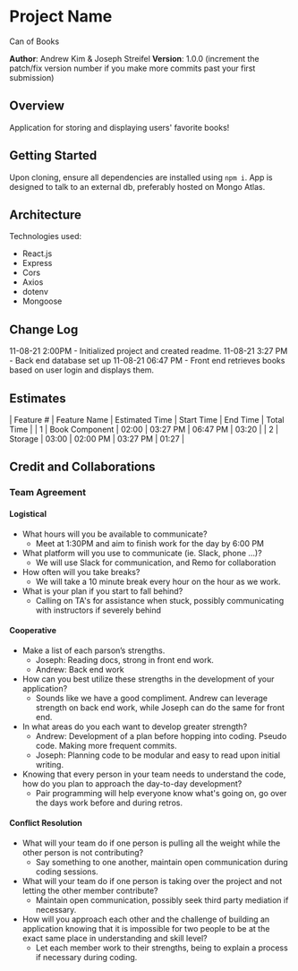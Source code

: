 # Project Name

Can of Books

**Author**: Andrew Kim & Joseph Streifel
**Version**: 1.0.0 (increment the patch/fix version number if you make more commits past your first submission)

## Overview

Application for storing and displaying users' favorite books!

## Getting Started

Upon cloning, ensure all dependencies are installed using `npm i`. App is designed to talk to an external db, preferably hosted on Mongo Atlas.

## Architecture

Technologies used:

* React.js
* Express
* Cors
* Axios
* dotenv
* Mongoose

## Change Log

11-08-21 2:00PM - Initialized project and created readme.
11-08-21 3:27 PM - Back end database set up
11-08-21 06:47 PM - Front end retrieves books based on user login and displays them.

## Estimates

| Feature # | Feature Name | Estimated Time | Start Time | End Time | Total Time |
| 1 | Book Component | 02:00 | 03:27 PM | 06:47 PM | 03:20 |
| 2 | Storage | 03:00 | 02:00 PM | 03:27 PM | 01:27 |

## Credit and Collaborations

### Team Agreement

#### Logistical

* What hours will you be available to communicate?
  * Meet at 1:30PM and aim to finish work for the day by 6:00 PM
* What platform will you use to communicate (ie. Slack, phone …)?
  * We will use Slack for communication, and Remo for collaboration
* How often will you take breaks?
  * We will take a 10 minute break every hour on the hour as we work.
* What is your plan if you start to fall behind?
  * Calling on TA's for assistance when stuck, possibly communicating with instructors if severely behind

#### Cooperative

* Make a list of each parson’s strengths.
  * Joseph: Reading docs, strong in front end work.
  * Andrew: Back end work
* How can you best utilize these strengths in the development of your application?
  * Sounds like we have a good compliment. Andrew can leverage strength on back end work, while Joseph can do the same for front end.
* In what areas do you each want to develop greater strength?
  * Andrew: Development of a plan before hopping into coding. Pseudo code. Making more frequent commits.
  * Joseph: Planning code to be modular and easy to read upon initial writing.
* Knowing that every person in your team needs to understand the code, how do you plan to approach the day-to-day development?
  * Pair programming will help everyone know what's going on, go over the days work before and during retros.

#### Conflict Resolution

* What will your team do if one person is pulling all the weight while the other person is not contributing?
  * Say something to one another, maintain open communication during coding sessions.
* What will your team do if one person is taking over the project and not letting the other member contribute?
  * Maintain open communication, possibly seek third party mediation if necessary.
* How will you approach each other and the challenge of building an application knowing that it is impossible for two people to be at the exact same place in understanding and skill level?
  * Let each member work to their strengths, being to explain a process if necessary during coding.
